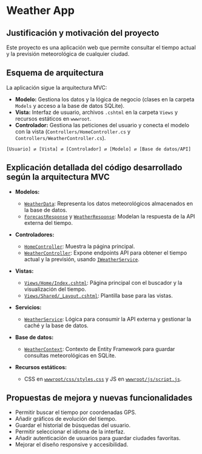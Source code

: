 # Weather App

## Justificación y motivación del proyecto

Este proyecto es una aplicación web que permite consultar el tiempo actual y la previsión meteorológica de cualquier ciudad.

## Esquema de arquitectura

La aplicación sigue la arquitectura MVC:

- **Modelo:** Gestiona los datos y la lógica de negocio (clases en la carpeta `Models` y acceso a la base de datos SQLite).
- **Vista:** Interfaz de usuario, archivos `.cshtml` en la carpeta `Views` y recursos estáticos en `wwwroot`.
- **Controlador:** Gestiona las peticiones del usuario y conecta el modelo con la vista (`Controllers/HomeController.cs` y `Controllers/WeatherController.cs`).

```
[Usuario] ⇄ [Vista] ⇄ [Controlador] ⇄ [Modelo] ⇄ [Base de datos/API]
```

## Explicación detallada del código desarrollado según la arquitectura MVC

- **Modelos:**  
  - [`WeatherData`](Models/WeatherData.cs): Representa los datos meteorológicos almacenados en la base de datos.
  - [`ForecastResponse`](Models/ForecastResponse.cs) y [`WeatherResponse`](Models/WeatherResponse.cs): Modelan la respuesta de la API externa del tiempo.

- **Controladores:**  
  - [`HomeController`](Controllers/HomeController.cs): Muestra la página principal.
  - [`WeatherController`](Controllers/WeatherController.cs): Expone endpoints API para obtener el tiempo actual y la previsión, usando [`IWeatherService`](Services/IWeatherServices.cs).

- **Vistas:**  
  - [`Views/Home/Index.cshtml`](Views/Home/Index.cshtml): Página principal con el buscador y la visualización del tiempo.
  - [`Views/Shared/_Layout.cshtml`](Views/Shared/_Layout.cshtml): Plantilla base para las vistas.

- **Servicios:**  
  - [`WeatherService`](Services/WeatherServices.cs): Lógica para consumir la API externa y gestionar la caché y la base de datos.

- **Base de datos:**  
  - [`WeatherContext`](Data/WeatherContext.cs): Contexto de Entity Framework para guardar consultas meteorológicas en SQLite.

- **Recursos estáticos:**  
  - CSS en [`wwwroot/css/styles.css`](wwwroot/css/styles.css) y JS en [`wwwroot/js/script.js`](wwwroot/js/script.js).

## Propuestas de mejora y nuevas funcionalidades

- Permitir buscar el tiempo por coordenadas GPS.
- Añadir gráficos de evolución del tiempo.
- Guardar el historial de búsquedas del usuario.
- Permitir seleccionar el idioma de la interfaz.
- Añadir autenticación de usuarios para guardar ciudades favoritas.
- Mejorar el diseño responsive y accesibilidad.
